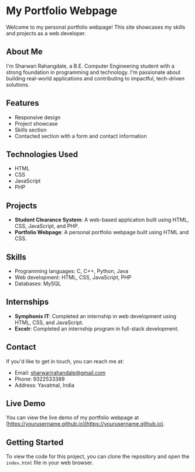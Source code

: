 # My Portfolio Webpage

Welcome to my personal portfolio webpage! This site showcases my skills and projects as a web developer.

## About Me
I'm Sharwari Rahangdale, a B.E. Computer Engineering student with a strong foundation in programming and technology. I'm passionate about building real-world applications and contributing to impactful, tech-driven solutions.

## Features
*   Responsive design
*   Project showcase
*   Skills section
*   Contacted section with a form and contact information

## Technologies Used
*   HTML
*   CSS
*   JavaScript
*   PHP

## Projects
*   **Student Clearance System**: A web-based application built using HTML, CSS, JavaScript, and PHP.
*   **Portfolio Webpage**: A personal portfolio webpage built using HTML and CSS.

## Skills
*   Programming languages: C, C++, Python, Java
*   Web development: HTML, CSS, JavaScript, PHP
*   Databases: MySQL

## Internships
*   **Symphonix IT**: Completed an internship in web development using HTML, CSS, and JavaScript.
*   **Excelr**: Completed an internship program in full-stack development.

## Contact
If you'd like to get in touch, you can reach me at:

*   Email: [sharwarirahandale@gmail.com](mailto:sharwarirahandale@gmail.com)
*   Phone: 9322533389
*   Address: Yavatmal, India

## Live Demo
You can view the live demo of my portfolio webpage at [https://yourusername.github.io](https://yourusername.github.io).

## Getting Started
To view the code for this project, you can clone the repository and open the `index.html` file in your web browser.

